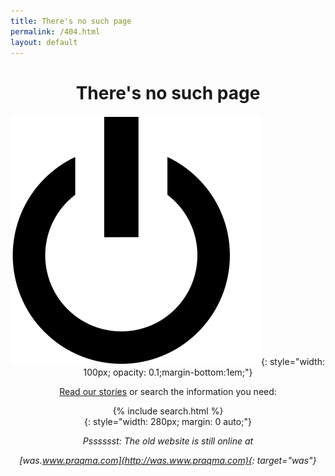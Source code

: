 ```yaml
---
title: There's no such page
permalink: /404.html
layout: default
---
```


<div style="text-align: center" markdown="1">

There's no such page
===

![No such page](/images/404.svg){: style="width: 100px; opacity: 0.1;margin-bottom:1em;"}

[Read our stories](/stories/) or search the information you need:

<div>
  {% include search.html %}
</div>{: style="width: 280px; margin: 0 auto;"}

_Psssssst: The old website is still online at_

_[was.www.praqma.com](http://was.www.praqma.com){: target="was"}_

</div>
